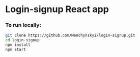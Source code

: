 # Login-signup React app

### To run locally:
```bash
git clone https://github.com/Menchynskyi/login-signup.git
cd login-signup
npm install
npm start
```
